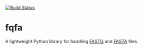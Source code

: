 [![Build Status](https://travis-ci.com/VariantEffect/fqfa.svg?branch=master)](https://travis-ci.com/VariantEffect/fqfa)

# fqfa

A lightweight Python library for handling [FASTQ](https://www.ncbi.nlm.nih.gov/sra/docs/submitformats/#fastq-files) and [FASTA]( https://www.ncbi.nlm.nih.gov/BLAST/fasta.shtml) files.

